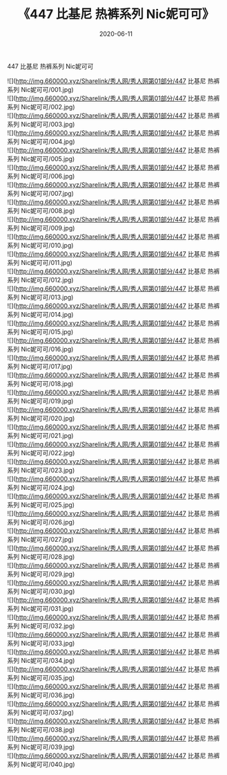 ﻿---
layout: post
title:  《447 比基尼 热裤系列 Nic妮可可》
date:   2020-06-11
img: http://img.660000.xyz/Sharelink/秀人网/秀人网第01部分/447 比基尼 热裤系列 Nic妮可可/000.jpg
categories: [美女, 清纯, 唯美]
---

447 比基尼 热裤系列 Nic妮可可

  ![](http://img.660000.xyz/Sharelink/秀人网/秀人网第01部分/447 比基尼 热裤系列 Nic妮可可/001.jpg) <br> ![](http://img.660000.xyz/Sharelink/秀人网/秀人网第01部分/447 比基尼 热裤系列 Nic妮可可/002.jpg) <br> ![](http://img.660000.xyz/Sharelink/秀人网/秀人网第01部分/447 比基尼 热裤系列 Nic妮可可/003.jpg) <br> ![](http://img.660000.xyz/Sharelink/秀人网/秀人网第01部分/447 比基尼 热裤系列 Nic妮可可/004.jpg) <br> ![](http://img.660000.xyz/Sharelink/秀人网/秀人网第01部分/447 比基尼 热裤系列 Nic妮可可/005.jpg) <br> ![](http://img.660000.xyz/Sharelink/秀人网/秀人网第01部分/447 比基尼 热裤系列 Nic妮可可/006.jpg) <br> ![](http://img.660000.xyz/Sharelink/秀人网/秀人网第01部分/447 比基尼 热裤系列 Nic妮可可/007.jpg) <br> ![](http://img.660000.xyz/Sharelink/秀人网/秀人网第01部分/447 比基尼 热裤系列 Nic妮可可/008.jpg) <br> ![](http://img.660000.xyz/Sharelink/秀人网/秀人网第01部分/447 比基尼 热裤系列 Nic妮可可/009.jpg) <br> ![](http://img.660000.xyz/Sharelink/秀人网/秀人网第01部分/447 比基尼 热裤系列 Nic妮可可/010.jpg) <br> ![](http://img.660000.xyz/Sharelink/秀人网/秀人网第01部分/447 比基尼 热裤系列 Nic妮可可/011.jpg) <br> ![](http://img.660000.xyz/Sharelink/秀人网/秀人网第01部分/447 比基尼 热裤系列 Nic妮可可/012.jpg) <br> ![](http://img.660000.xyz/Sharelink/秀人网/秀人网第01部分/447 比基尼 热裤系列 Nic妮可可/013.jpg) <br> ![](http://img.660000.xyz/Sharelink/秀人网/秀人网第01部分/447 比基尼 热裤系列 Nic妮可可/014.jpg) <br> ![](http://img.660000.xyz/Sharelink/秀人网/秀人网第01部分/447 比基尼 热裤系列 Nic妮可可/015.jpg) <br> ![](http://img.660000.xyz/Sharelink/秀人网/秀人网第01部分/447 比基尼 热裤系列 Nic妮可可/016.jpg) <br> ![](http://img.660000.xyz/Sharelink/秀人网/秀人网第01部分/447 比基尼 热裤系列 Nic妮可可/017.jpg) <br> ![](http://img.660000.xyz/Sharelink/秀人网/秀人网第01部分/447 比基尼 热裤系列 Nic妮可可/018.jpg) <br> ![](http://img.660000.xyz/Sharelink/秀人网/秀人网第01部分/447 比基尼 热裤系列 Nic妮可可/019.jpg) <br> ![](http://img.660000.xyz/Sharelink/秀人网/秀人网第01部分/447 比基尼 热裤系列 Nic妮可可/020.jpg) <br> ![](http://img.660000.xyz/Sharelink/秀人网/秀人网第01部分/447 比基尼 热裤系列 Nic妮可可/021.jpg) <br> ![](http://img.660000.xyz/Sharelink/秀人网/秀人网第01部分/447 比基尼 热裤系列 Nic妮可可/022.jpg) <br> ![](http://img.660000.xyz/Sharelink/秀人网/秀人网第01部分/447 比基尼 热裤系列 Nic妮可可/023.jpg) <br> ![](http://img.660000.xyz/Sharelink/秀人网/秀人网第01部分/447 比基尼 热裤系列 Nic妮可可/024.jpg) <br> ![](http://img.660000.xyz/Sharelink/秀人网/秀人网第01部分/447 比基尼 热裤系列 Nic妮可可/025.jpg) <br> ![](http://img.660000.xyz/Sharelink/秀人网/秀人网第01部分/447 比基尼 热裤系列 Nic妮可可/026.jpg) <br> ![](http://img.660000.xyz/Sharelink/秀人网/秀人网第01部分/447 比基尼 热裤系列 Nic妮可可/027.jpg) <br> ![](http://img.660000.xyz/Sharelink/秀人网/秀人网第01部分/447 比基尼 热裤系列 Nic妮可可/028.jpg) <br> ![](http://img.660000.xyz/Sharelink/秀人网/秀人网第01部分/447 比基尼 热裤系列 Nic妮可可/029.jpg) <br> ![](http://img.660000.xyz/Sharelink/秀人网/秀人网第01部分/447 比基尼 热裤系列 Nic妮可可/030.jpg) <br> ![](http://img.660000.xyz/Sharelink/秀人网/秀人网第01部分/447 比基尼 热裤系列 Nic妮可可/031.jpg) <br> ![](http://img.660000.xyz/Sharelink/秀人网/秀人网第01部分/447 比基尼 热裤系列 Nic妮可可/032.jpg) <br> ![](http://img.660000.xyz/Sharelink/秀人网/秀人网第01部分/447 比基尼 热裤系列 Nic妮可可/033.jpg) <br> ![](http://img.660000.xyz/Sharelink/秀人网/秀人网第01部分/447 比基尼 热裤系列 Nic妮可可/034.jpg) <br> ![](http://img.660000.xyz/Sharelink/秀人网/秀人网第01部分/447 比基尼 热裤系列 Nic妮可可/035.jpg) <br> ![](http://img.660000.xyz/Sharelink/秀人网/秀人网第01部分/447 比基尼 热裤系列 Nic妮可可/036.jpg) <br> ![](http://img.660000.xyz/Sharelink/秀人网/秀人网第01部分/447 比基尼 热裤系列 Nic妮可可/037.jpg) <br> ![](http://img.660000.xyz/Sharelink/秀人网/秀人网第01部分/447 比基尼 热裤系列 Nic妮可可/038.jpg) <br> ![](http://img.660000.xyz/Sharelink/秀人网/秀人网第01部分/447 比基尼 热裤系列 Nic妮可可/039.jpg) <br> ![](http://img.660000.xyz/Sharelink/秀人网/秀人网第01部分/447 比基尼 热裤系列 Nic妮可可/040.jpg) <br>